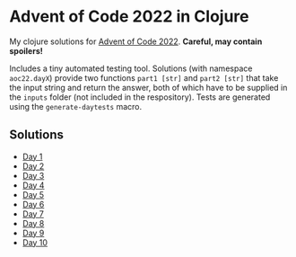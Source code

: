 # Advent of Code 2022 in Clojure

My clojure solutions for [Advent of Code 2022](https://adventofcode.com/2022/). **Careful, may contain spoilers!**

Includes a tiny automated testing tool. Solutions (with namespace `aoc22.dayX`) provide two functions `part1 [str]` and `part2 [str]` that take the input string and return the answer, both of which have to be supplied in the `inputs` folder (not included in the respository). Tests are generated using the `generate-daytests` macro.

## Solutions
- [Day 1](src/aoc22/day1.clj)
- [Day 2](src/aoc22/day2.clj)
- [Day 3](src/aoc22/day3.clj)
- [Day 4](src/aoc22/day4.clj)
- [Day 5](src/aoc22/day5.clj)
- [Day 6](src/aoc22/day6.clj)
- [Day 7](src/aoc22/day7.clj)
- [Day 8](src/aoc22/day8.clj)
- [Day 9](src/aoc22/day9.clj)
- [Day 10](src/aoc22/day10.clj)
